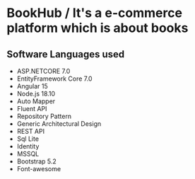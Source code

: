 # BookHub / It's a e-commerce platform which is about books
## Software Languages used
- ASP.NETCORE 7.0
- EntityFramework Core 7.0
- Angular 15
- Node.js 18.10
- Auto Mapper
- Fluent API
- Repository Pattern
- Generic Architectural Design
- REST API
- Sql Lite
- Identity
- MSSQL
- Bootstrap 5.2
- Font-awesome

